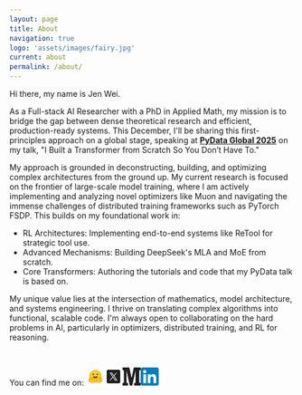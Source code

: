 ```yaml
---
layout: page
title: About
navigation: true
logo: 'assets/images/fairy.jpg'
current: about
permalink: /about/
---
```



Hi there, my name is Jen Wei.

As a Full-stack AI Researcher with a PhD in Applied Math, my mission is to bridge the gap between dense theoretical research and efficient, production-ready systems. This December, I'll be sharing this first-principles approach on a global stage, speaking at [**PyData Global 2025**](https://pydata.org/global2025/schedule) on my talk, "I Built a Transformer from Scratch So You Don’t Have To."

My approach is grounded in deconstructing, building, and optimizing complex architectures from the ground up. My current research is focused on the frontier of large-scale model training, where I am actively implementing and analyzing novel optimizers like Muon and navigating the immense challenges of distributed training frameworks such as PyTorch FSDP. This builds on my foundational work in:

- RL Architectures: Implementing end-to-end systems like ReTool for strategic tool use. 
- Advanced Mechanisms: Building DeepSeek's MLA and MoE from scratch. 
- Core Transformers: Authoring the tutorials and code that my PyData talk is based on.

My unique value lies at the intersection of mathematics, model architecture, and systems engineering. I thrive on translating complex algorithms into functional, scalable code. I'm always open to collaborating on the hard problems in AI, particularly in optimizers, distributed training, and RL for reasoning.


<br>

You can find me on: <a href="https://huggingface.co/bird-of-paradise" target="_blank" rel="noopener noreferrer"><img src="/assets/images/huggingface_icon.png" alt="Hugging Face Hub Icon" width="32" height="32" style="display: inline-block;"></a><a href="https://x.com/JenniferWe17599" target="_blank" rel="noopener noreferrer"><img src="/assets/images/x_icon.png" alt="X Profile Icon" width="32" height="32" style="display: inline-block;"></a><a href="https://medium.com/@jenwei0312" target="_blank" rel="noopener noreferrer"><img src="/assets/images/medium_icon.png" alt="Medium Profile Icon" width="32" height="32" style="display: inline-block;"></a><a href="https://www.linkedin.com/in/jenweiprofile/" target="_blank" rel="noopener noreferrer"><img src="/assets/images/linkedin_icon.png" alt="LinkedIn Profile Icon" width="32" height="32" style="display: inline-block;"></a>